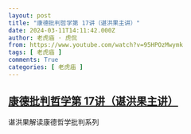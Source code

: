 ```yaml
---
layout: post
title: "康德批判哲学第 17讲（谌洪果主讲）"
date: 2024-03-11T14:11:42.000Z
author: 老虎庙 · 虎侃
from: https://www.youtube.com/watch?v=95HPOzMwymk
tags: [ 老虎庙 ]
comments: True
categories: [ 老虎庙 ]
---
```

<!--1710166302000-->
[康德批判哲学第 17讲（谌洪果主讲）](https://www.youtube.com/watch?v=95HPOzMwymk)
------

<div>
谌洪果解读康德哲学批判系列
</div>
